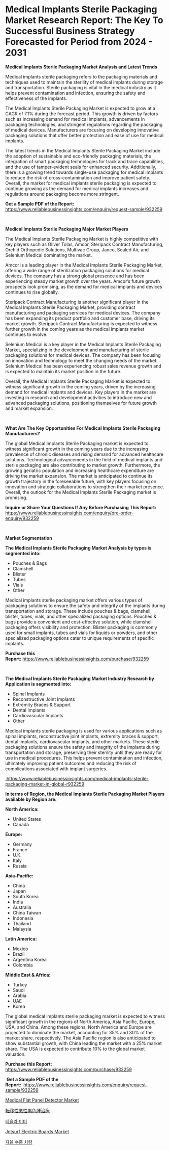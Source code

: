 <p><h1>Medical Implants Sterile Packaging Market Research Report: The Key To Successful Business Strategy Forecasted for Period from 2024 - 2031</h1></p><p><strong>Medical Implants Sterile Packaging Market Analysis and Latest Trends</strong></p>
<p><p>Medical implants sterile packaging refers to the packaging materials and techniques used to maintain the sterility of medical implants during storage and transportation. Sterile packaging is vital in the medical industry as it helps prevent contamination and infection, ensuring the safety and effectiveness of the implants.</p><p>The Medical Implants Sterile Packaging Market is expected to grow at a CAGR of 7.1% during the forecast period. This growth is driven by factors such as increasing demand for medical implants, advancements in packaging technologies, and stringent regulations regarding the packaging of medical devices. Manufacturers are focusing on developing innovative packaging solutions that offer better protection and ease of use for medical implants.</p><p>The latest trends in the Medical Implants Sterile Packaging Market include the adoption of sustainable and eco-friendly packaging materials, the integration of smart packaging technologies for track and trace capabilities, and the use of tamper-evident seals for enhanced security. Additionally, there is a growing trend towards single-use packaging for medical implants to reduce the risk of cross-contamination and improve patient safety. Overall, the market for medical implants sterile packaging is expected to continue growing as the demand for medical implants increases and regulations around packaging become more stringent.</p></p>
<p><strong>Get a Sample PDF of the Report:&nbsp;</strong> <a href="https://www.reliablebusinessinsights.com/enquiry/request-sample/932259">https://www.reliablebusinessinsights.com/enquiry/request-sample/932259</a></p>
<p>&nbsp;</p>
<p><strong>Medical Implants Sterile Packaging Major Market Players</strong></p>
<p><p>The Medical Implants Sterile Packaging Market is highly competitive with key players such as Oliver Tolas, Amcor, Steripack Contract Manufacturing, Orchid Orthopedic Solutions, Multivac Group, Janco, Sealed Air, and Selenium Medical dominating the market. </p><p>Amcor is a leading player in the Medical Implants Sterile Packaging Market, offering a wide range of sterilization packaging solutions for medical devices. The company has a strong global presence and has been experiencing steady market growth over the years. Amcor’s future growth prospects look promising, as the demand for medical implants and devices continues to rise globally.</p><p>Steripack Contract Manufacturing is another significant player in the Medical Implants Sterile Packaging Market, providing contract manufacturing and packaging services for medical devices. The company has been expanding its product portfolio and customer base, driving its market growth. Steripack Contract Manufacturing is expected to witness further growth in the coming years as the medical implants market continues to evolve.</p><p>Selenium Medical is a key player in the Medical Implants Sterile Packaging Market, specializing in the development and manufacturing of sterile packaging solutions for medical devices. The company has been focusing on innovation and technology to meet the changing needs of the market. Selenium Medical has been experiencing robust sales revenue growth and is expected to maintain its market position in the future.</p><p>Overall, the Medical Implants Sterile Packaging Market is expected to witness significant growth in the coming years, driven by the increasing demand for medical implants and devices. Key players in the market are investing in research and development activities to introduce new and advanced packaging solutions, positioning themselves for future growth and market expansion.</p></p>
<p>&nbsp;</p>
<p><strong>What Are The Key Opportunities For Medical Implants Sterile Packaging Manufacturers?</strong></p>
<p><p>The global Medical Implants Sterile Packaging market is expected to witness significant growth in the coming years due to the increasing prevalence of chronic diseases and rising demand for advanced healthcare solutions. Technological advancements in the field of medical implants and sterile packaging are also contributing to market growth. Furthermore, the growing geriatric population and increasing healthcare expenditure are driving the market expansion. The market is anticipated to continue its growth trajectory in the foreseeable future, with key players focusing on innovation and strategic collaborations to strengthen their market presence. Overall, the outlook for the Medical Implants Sterile Packaging market is promising.</p></p>
<p><strong>Inquire or Share Your Questions If Any Before Purchasing This Report:</strong> <a href="https://www.reliablebusinessinsights.com/enquiry/pre-order-enquiry/932259">https://www.reliablebusinessinsights.com/enquiry/pre-order-enquiry/932259</a></p>
<p>&nbsp;</p>
<p><strong>Market Segmentation</strong></p>
<p><strong>The Medical Implants Sterile Packaging Market Analysis by types is segmented into:</strong></p>
<p><ul><li>Pouches & Bags</li><li>Clamshell</li><li>Blister</li><li>Tubes</li><li>Vials</li><li>Other</li></ul></p>
<p><p>Medical implants sterile packaging market offers various types of packaging solutions to ensure the safety and integrity of the implants during transportation and storage. These include pouches & bags, clamshell, blister, tubes, vials, and other specialized packaging options. Pouches & bags provide a convenient and cost-effective solution, while clamshell packaging offers visibility and protection. Blister packaging is commonly used for small implants, tubes and vials for liquids or powders, and other specialized packaging options cater to unique requirements of specific implants.</p></p>
<p><strong>Purchase this Report:&nbsp;</strong><a href="https://www.reliablebusinessinsights.com/purchase/932259">https://www.reliablebusinessinsights.com/purchase/932259</a></p>
<p>&nbsp;</p>
<p><strong>The Medical Implants Sterile Packaging Market Industry Research by Application is segmented into:</strong></p>
<p><ul><li>Spinal Implants</li><li>Reconstructive Joint Implants</li><li>Extremity Braces & Support</li><li>Dental Implants</li><li>Cardiovascular Implants</li><li>Other</li></ul></p>
<p><p>Medical implants sterile packaging is used for various applications such as spinal implants, reconstructive joint implants, extremity braces & support, dental implants, cardiovascular implants, and other markets. These sterile packaging solutions ensure the safety and integrity of the implants during transportation and storage, preserving their sterility until they are ready for use in medical procedures. This helps prevent contamination and infection, ultimately improving patient outcomes and reducing the risk of complications associated with implant surgeries.</p></p>
<p><a href="https://www.reliablebusinessinsights.com/medical-implants-sterile-packaging-market-in-global-r932259">&nbsp;https://www.reliablebusinessinsights.com/medical-implants-sterile-packaging-market-in-global-r932259</a></p>
<p><strong>In terms of Region, the Medical Implants Sterile Packaging Market Players available by Region are:</strong></p>
<p>
    <p> <strong> North America: </strong>
        <ul>
            <li>United States</li>
            <li>Canada</li>
        </ul>
        </p> 
    <p> <strong> Europe: </strong>
        <ul>
            <li>Germany</li>
            <li>France</li>
            <li>U.K.</li>
            <li>Italy</li>
            <li>Russia</li>
        </ul>
        </p> 
    <p> <strong> Asia-Pacific: </strong>
        <ul>
            <li>China</li>
            <li>Japan</li>
            <li>South Korea</li>
            <li>India</li>
            <li>Australia</li>
            <li>China Taiwan</li>
            <li>Indonesia</li>
            <li>Thailand</li>
            <li>Malaysia</li>
        </ul>
        </p> 
    <p> <strong> Latin America: </strong>
        <ul>
            <li>Mexico</li>
            <li>Brazil</li>
            <li>Argentina Korea</li>
            <li>Colombia</li>
        </ul>
        </p> 
    <p> <strong> Middle East & Africa: </strong>
        <ul>
            <li>Turkey</li>
            <li>Saudi</li>
            <li>Arabia</li>
            <li>UAE</li>
            <li>Korea</li>
        </ul>
    </p>
    </p>
<p><p>The global medical implants sterile packaging market is expected to witness significant growth in the regions of North America, Asia Pacific, Europe, USA, and China. Among these regions, North America and Europe are projected to dominate the market, accounting for 35% and 30% of the market share, respectively. The Asia Pacific region is also anticipated to show substantial growth, with China leading the market with a 25% market share. The USA is expected to contribute 10% to the global market valuation.</p></p>
<p><strong>Purchase this Report: </strong><a href="https://www.reliablebusinessinsights.com/purchase/932259">https://www.reliablebusinessinsights.com/purchase/932259</a></p>
<p>&nbsp;<strong>Get a Sample PDF of the Report:&nbsp;&nbsp;</strong><a href="https://www.reliablebusinessinsights.com/enquiry/request-sample/932259">https://www.reliablebusinessinsights.com/enquiry/request-sample/932259</a></p>
<p><strong></strong></p>
<p><p><a href="https://github.com/jerrycopelandthomaswsqd8q/Market-Research-Report-List-2/blob/main/medical-flat-panel-detector-market.md">Medical Flat Panel Detector Market</a></p><p><a href="https://github.com/hilmi-2a/Market-Research-Report-List-1/blob/main/916432683347.md">転移性悪性黒色腫治療</a></p><p><a href="https://github.com/camron674/Market-Research-Report-List-1/blob/main/957049677215.md">테슬라 미터</a></p><p><a href="https://issuu.com/reportprime-2/docs/jetsurf-electric-boards-market-size-2030.pptx">Jetsurf Electric Boards Market</a></p><p><a href="https://medium.com/@dylanobrien626/%EC%9E%90%EC%9C%A8-%EC%9E%A0%EC%88%98%ED%95%A8-%EC%9E%A5%EC%B9%98-%EC%8B%9C%EC%9E%A5-2031%EB%85%84%EA%B9%8C%EC%A7%80%EC%9D%98-%ED%8A%B8%EB%A0%8C%EB%93%9C-%EC%98%88%EC%B8%A1-%EB%B0%8F-%EA%B2%BD%EC%9F%81-%EB%B6%84%EC%84%9D-d750c98b897c">자율 수중 차량</a></p></p>